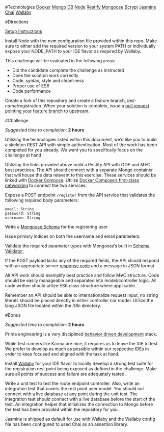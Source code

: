 #Technologies
[Docker](https://docs.docker.com/)
[Mongo DB](https://hub.docker.com/_/mongo/)
[Node](https://github.com/creationix/nvm)
[Restify](http://restify.com/)
[Mongoose](http://mongoosejs.com/)
[Bcrypt](https://github.com/ncb000gt/node.bcrypt.js)
[Jasmine](http://jasmine.github.io/2.0/introduction.html)
[Chai](http://chaijs.com/)
[Wallaby](https://wallabyjs.com/)


#Directions

[Setup Instructions](https://github.com/prima-ai/challenges/blob/backend/registration/SETUP.md)

Install Node with the nvm configuration file provided within this repo. Make sure to either add the required version to your system PATH or individually expose your NODE_PATH to your IDE flavor as required by Wallaby.

This challenge will be evaluated in the following areas:

- Did the candidate complete the challenge as instructed
- Does the solution work correctly
- Code, syntax, style and cleanliness
- Proper use of ES6
- Code performance

Create a fork of this repository and create a feature branch, *last-name*/registration. When your solution is complete, issue a [pull request pointing your feature branch to upstream](https://help.github.com/articles/merging-a-pull-request/).


#Challenge

*Suggested time to completion*: **2 hours**

Utilizing the technologies listed within this document, we’d like you to build a skeleton REST API with simple authentication. Most of the work has been completed for you already. We want you to specifically focus on the challenge at hand.

Utilizing the links provided above build a Restify API with OOP and M~~*V*~~C best practices. The API should connect with a separate Mongo container that will house the data relevant to this exercise. These services should be linked with [Docker Compose](https://docs.docker.com/compose/compose-file/). Utilize [Docker Compose’s first-class networking](https://docs.docker.com/compose/networking/) to connect the two services.

Expose a POST endpoint `/register` from the API service that validates the following required body parameters:

```
email: String
password: String
username: String
```

Write a [Mongoose Schema](http://mongoosejs.com/docs/api.html#schema-js) for the registering user.

Issue primary indices on both the username and email parameters.

Validate the required parameter types with Mongoose’s built in [Schema Validator](http://mongoosejs.com/docs/api.html#schematype_SchemaType-required).

If the POST payload lacks any of the required fields, the API should respond with an appropriate server [response code](http://www.restapitutorial.com/httpstatuscodes.html) and a message in JSON format.

All API work should exemplify best practice and follow M~~*V*~~C structure. Code should be easily manageable and separated into model/controller logic. All code written should utilize ES6 class structure where applicable.

Remember an API should be able to internationalize request input, no string literals should be placed directly in either controller nor model. Utilize the lang JSON file located within the *i18n* directory.


#Bonus

*Suggested time to completion*: **2 hours**

Prima engineering is a very disciplined [behavior driven development](https://en.wikipedia.org/wiki/Behavior-driven_development) stack.

While test runners like Karma are nice, it requires us to leave the IDE to test. We prefer to develop as much as possible within our respective IDEs in order to keep focused and aligned with the task at hand.

Install [Wallaby](https://wallabyjs.com/) for your IDE flavor to locally develop a strong test suite for the registration rest point being exposed as defined in the challenge. Make sure all points of success and failure are adequately tested.

Write a unit test to test the route endpoint controller. Also, write an integration test that covers the rest point user model. You should not connect with a live database at any point during the unit test. The integration test should connect with a live database before the start of the test. An integration helper that initializes the connection to Mongo before the test has been provided within the repository for you.

Jasmine is shipped as default for use with Wallaby and the Wallaby config file has been configured to used Chai as an assertion library.
